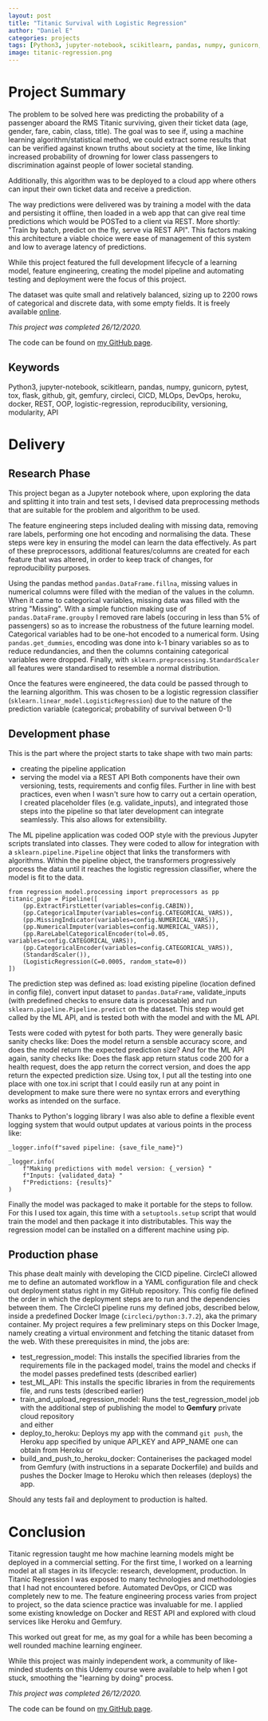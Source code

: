 ```yaml
---
layout: post
title: "Titanic Survival with Logistic Regression"
author: "Daniel E"
categories: projects
tags: [Python3, jupyter-notebook, scikitlearn, pandas, numpy, gunicorn, pytest, tox, flask, github, git, gemfury, circleci, CICD, MLOps, DevOps, heroku, docker, REST, OOP, logistic-regression, reproducibility, versioning, modularity, API]
image: titanic-regression.png
---
```


# Project Summary
The problem to be solved here was predicting the probability of a passenger aboard the RMS Titanic surviving, given their ticket data (age, gender, fare, cabin, class, title). The goal was to see if, using a machine learning algorithm/statistical method, we could extract some results that can be verified against known truths about society at the time, like linking increased probability of drowning for lower class passengers to discrimination against people of lower societal standing.

Additionally, this algorithm was to be deployed to a cloud app where others can input their own ticket data and receive a prediction.

The way predictions were delivered was by training a model with the data and persisting it offline, then loaded in a web app that can give real time predictions which would be POSTed to a client via REST. More shortly: "Train by batch, predict on the fly, serve via REST API".
This factors making this architecture a viable choice were ease of management of this system and low to average latency of predictions.

While this project featured the full development lifecycle of a learning model, feature engineering, creating the model pipeline and automating testing and deployment were the focus of this project.

The dataset was quite small and relatively balanced, sizing up to 2200 rows of categorical and discrete data, with some empty fields. It is freely available [online](https://www.openml.org/data/get_csv/16826755/phpMYEkMl). 

*This project was completed 26/12/2020.*

The code can be found on [my GitHub page](https://github.com/LIOHN/titanic-survival-regression).

## Keywords
Python3, jupyter-notebook, scikitlearn, pandas, numpy, gunicorn, pytest, tox, flask, github, git, gemfury, circleci, CICD, MLOps, DevOps, heroku, docker, REST, OOP, logistic-regression, reproducibility, versioning, modularity, API

# Delivery

## Research Phase
This project began as a Jupyter notebook where, upon exploring the data and splitting it into train and test sets, I devised data preprocessing methods that are suitable for the problem and algorithm to be used.

The feature engineering steps included dealing with missing data, removing rare labels, performing one hot encoding and normalising the data. These steps were key in ensuring the model can learn the data effectively. As part of these preprocessors, additional features/columns are created for each feature that was altered, in order to keep track of changes, for reproducibility purposes.

Using the pandas method `pandas.DataFrame.fillna`, missing values in numerical columns were filled with the median of the values in the column. When it came to categorical variables, missing data was filled with the string "Missing".
With a simple function making use of `pandas.DataFrame.groupby` I removed rare labels (occuring in less than 5% of passengers) so as to increase the robustness of the future learning model.
Categorical variables had to be one-hot encoded to a numerical form. Using `pandas.get_dummies`, encoding was done into k-1 binary variables so as to reduce redundancies, and then the columns containing categorical variables were dropped.
Finally, with `sklearn.preprocessing.StandardScaler` all features were standardised to resemble a normal distribution.

Once the features were engineered, the data could be passed through to the learning algorithm. This was chosen to be a logistic regression classifier (`sklearn.linear_model.LogisticRegression`) due to the nature of the prediction variable (categorical; probability of survival between 0-1)

## Development phase
This is the part where the project starts to take shape with two main parts:
* creating the pipeline application
* serving the model via a REST API
Both components have their own versioning, tests, requirements and config files. Further in line with best practices, even when I wasn't sure how to carry out a certain operation, I created placeholder files (e.g. validate_inputs), and integrated those steps into the pipeline so that later development can integrate seamlessly. This also allows for extensibility.

The ML pipeline application was coded OOP style with the previous Jupyter scripts translated into classes. They were coded to allow for integration with a  `sklearn.pipeline.Pipeline` object that links the transformers with algorithms. Within the pipeline object, the transformers progressively process the data until it reaches the logistic regression classifier, where the model is fit to the data.
```
from regression_model.processing import preprocessors as pp
titanic_pipe = Pipeline([
	(pp.ExtractFirstLetter(variables=config.CABIN)),
	(pp.CategoricalImputer(variables=config.CATEGORICAL_VARS)),
	(pp.MissingIndicator(variables=config.NUMERICAL_VARS)),
	(pp.NumericalImputer(variables=config.NUMERICAL_VARS)),
	(pp.RareLabelCategoricalEncoder(tol=0.05, variables=config.CATEGORICAL_VARS)), 
	(pp.CategoricalEncoder(variables=config.CATEGORICAL_VARS)),
	(StandardScaler()),
	(LogisticRegression(C=0.0005, random_state=0))
])
```

The prediction step was defined as: load existing pipeline (location defined in config file), convert input dataset to `pandas.DataFrame`, validate_inputs (with predefined checks to ensure data is processable) and run `sklearn.pipeline.Pipeline.predict` on the dataset.
This step would get called by the ML API, and is tested both with the model and with the ML API.

Tests were coded with pytest for both parts. They were generally basic sanity checks like: Does the model return a sensble accuracy score, and does the model return the expected prediction size? And for the ML API again, sanity checks like: Does the flask app return status code 200 for a health request, does the app return the correct version, and does the app return the expected prediction size.
Using tox, I put all the testing into one place with one tox.ini script that I could easily run at any point in development to make sure there were no syntax errors and everything works as intended on the surface.

Thanks to Python's logging library I was also able to define a flexible event logging system that would output updates at various points in the process like:
```
_logger.info(f"saved pipeline: {save_file_name}")

_logger.info(
	f"Making predictions with model version: {_version} "
	f"Inputs: {validated_data} "
	f"Predictions: {results}"
)
```

Finally the model was packaged to make it portable for the steps to follow. For this I used tox again, this time with a `setuptools.setup` script that would train the model and then package it into distributables. This way the regression model can be installed on a different machine using pip.
	
## Production phase
This phase dealt mainly with developing the CICD pipeline.
CircleCI allowed me to define an automated workflow in a YAML configuration file  and check out deployment status right in my GitHub repository.
This config file defined the order in which the deployment steps are to run and the dependencies between them.
The CircleCI pipeline runs my defined jobs, described below, inside a predefined Docker Image (`circleci/python:3.7.2`), aka the primary container. My project requires a few preliminary steps on this Docker Image, namely creating a virtual environment and fetching the titanic dataset from the web. With these prerequisites in mind, the jobs are:
* test_regression_model: This installs the specified libraries from the requirements file in the packaged model, trains the model and checks if the model passes predefined tests (described earlier)
* test_ML_API: This installs the specific libraries in from the requirements file, and runs tests (described earlier)
* train_and_upload_regression_model: Runs the test_regression_model job with the additional step of publishing the model to **Gemfury** private cloud repository  
and either
* deploy_to_heroku: Deploys my app with the command `git push`, the Heroku app specified by unique API_KEY and APP_NAME one can obtain from Heroku
or 
* build_and_push_to_heroku_docker: Containerises the packaged model from Gemfury (with instructions in a separate Dockerfile) and builds and pushes the Docker Image to Heroku which then releases (deploys) the app. 

Should any tests fail and deployment to production is halted.

# Conclusion
Titanic regression taught me how machine learning models might be deployed in a commercial setting. For the first time, I worked on a learning model at all stages in its lifecycle: research, development, production. 
In Titanic Regression I was exposed to many technologies and methodologies that I had not encountered before. Automated DevOps, or CICD was completely new to me. The feature engineering process varies from project to project, so the data science practice was invaluable for me. I applied some existing knowledge on Docker and REST API and explored with cloud services like Heroku and Gemfury.

This worked out great for me, as my goal for a while has been becoming a well rounded machine learning engineer.

While this project was mainly independent work, a community of like-minded students on this Udemy course were available to help when I got stuck, smoothing the "learning by doing" process.

*This project was completed 26/12/2020.*

The code can be found on [my GitHub page](https://github.com/LIOHN/titanic-survival-regression).


